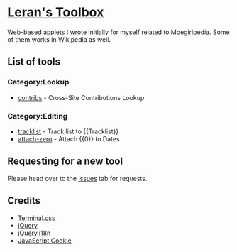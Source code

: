 # [Leran's Toolbox](https://leranjun.github.io/mgp-tools)
Web-based applets I wrote initially for myself related to Moegirlpedia. Some of them works in Wikipedia as well.

## List of tools
### Category:Lookup
* [contribs](https://leranjun.github.io/mgp-tools/contribs) - Cross-Site Contributions Lookup
### Category:Editing
* [tracklist](https://leranjun.github.io/mgp-tools/tracklist) - Track list to {{Tracklist}}
* [attach-zero](https://leranjun.github.io/mgp-tools/attach-zero) - Attach {{0}} to Dates

## Requesting for a new tool
Please head over to the [Issues](https://github.com/leranjun/mgp-tools/issues/new) tab for requests.

## Credits
* [Terminal.css](https://github.com/Gioni06/terminal.css)
* [jQuery](https://github.com/jquery/jquery)
* [jQuery.i18n](https://github.com/wikimedia/jquery.i18n)
* [JavaScript Cookie](https://github.com/js-cookie/js-cookie)
